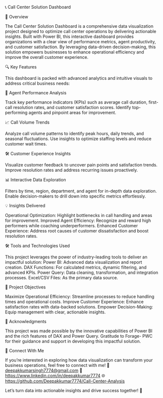 📞 Call Center Solution Dashboard

🌟 Overview

The Call Center Solution Dashboard is a comprehensive data visualization project designed to optimize call center operations by delivering actionable insights. Built with Power BI, this interactive dashboard provides organizations with a clear view of performance metrics, agent productivity, and customer satisfaction. By leveraging data-driven decision-making, this solution empowers businesses to enhance operational efficiency and improve the overall customer experience.

🔍 Key Features

This dashboard is packed with advanced analytics and intuitive visuals to address critical business needs:

🎯 Agent Performance Analysis

Track key performance indicators (KPIs) such as average call duration, first-call resolution rates, and customer satisfaction scores.
Identify top-performing agents and pinpoint areas for improvement.

📈 Call Volume Trends

Analyze call volume patterns to identify peak hours, daily trends, and seasonal fluctuations.
Use insights to optimize staffing levels and reduce customer wait times.

🛠 Customer Experience Insights

Visualize customer feedback to uncover pain points and satisfaction trends.
Improve resolution rates and address recurring issues proactively.

📊 Interactive Data Exploration

Filters by time, region, department, and agent for in-depth data exploration.
Enable decision-makers to drill down into specific metrics effortlessly.

💡 Insights Delivered

Operational Optimization: Highlight bottlenecks in call handling and areas for improvement.
Improved Agent Efficiency: Recognize and reward high performers while coaching underperformers.
Enhanced Customer Experience: Address root causes of customer dissatisfaction and boost resolution rates.

🛠 Tools and Technologies Used

This project leverages the power of industry-leading tools to deliver an impactful solution:
Power BI: Advanced data visualization and report creation.
DAX Functions: For calculated metrics, dynamic filtering, and advanced KPIs.
Power Query: Data cleaning, transformation, and integration processes.
Excel/CSV Files: As the primary data source.

🎯 Project Objectives

Maximize Operational Efficiency: Streamline processes to reduce handling times and operational costs.
Improve Customer Experience: Enhance satisfaction rates with data-backed solutions.
Empower Decision-Making: Equip management with clear, actionable insights.

🙌 Acknowledgments

This project was made possible by the innovative capabilities of Power BI and the rich features of DAX and Power Query. Gratitude to Forage- PWC for their guidance and support in developing this impactful solution.

📌 Connect With Me

If you’re interested in exploring how data visualization can transform your business operations, feel free to connect with me!
📧 deepakkumarsingh7774@gmail.com
🔗 https://www.linkedin.com/in/deepakkumar7774
🌐 https://github.com/Deepakkumar7774/Call-Center-Analysis

Let’s turn data into actionable insights and drive success together! 🚀







